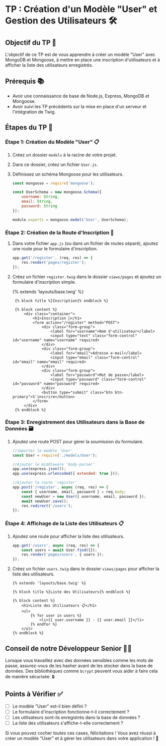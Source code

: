 # TP : Création d'un Modèle "User" et Gestion des Utilisateurs 🛠️

## Objectif du TP 🎯

L'objectif de ce TP est de vous apprendre à créer un modèle "User" avec MongoDB et Mongoose, à mettre en place une inscription d'utilisateurs et à afficher la liste des utilisateurs enregistrés.

## Prérequis 📚

- Avoir une connaissance de base de Node.js, Express, MongoDB et Mongoose.
- Avoir suivi les TP précédents sur la mise en place d'un serveur et l'intégration de Twig.

## Étapes du TP 📝

### Étape 1: Création du Modèle "User" 📋

1. Créez un dossier `models` à la racine de votre projet.
2. Dans ce dossier, créez un fichier `User.js`.
3. Définissez un schéma Mongoose pour les utilisateurs.

    ```javascript
    const mongoose = require('mongoose');

    const UserSchema = new mongoose.Schema({
        username: String,
        email: String,
        password: String
    });

    module.exports = mongoose.model('User', UserSchema);
    ```

### Étape 2: Création de la Route d'Inscription 📝

1. Dans votre fichier `app.js` (ou dans un fichier de routes séparé), ajoutez une route pour le formulaire d'inscription.

    ```javascript
    app.get('/register', (req, res) => {
        res.render('pages/register');
    });
    ```

2. Créez un fichier `register.twig` dans le dossier `views/pages` et ajoutez un formulaire d'inscription simple.

    {% extends 'layouts/base.twig' %}

        {% block title %}Inscription{% endblock %}

        {% block content %}
            <div class="container">
                <h1>Inscription 📝</h1>
                <form action="/register" method="POST">
                    <div class="form-group">
                        <label for="username">Nom d'utilisateur</label>
                        <input type="text" class="form-control" id="username" name="username" required>
                    </div>
                    <div class="form-group">
                        <label for="email">Adresse e-mail</label>
                        <input type="email" class="form-control" id="email" name="email" required>
                    </div>
                    <div class="form-group">
                        <label for="password">Mot de passe</label>
                        <input type="password" class="form-control" id="password" name="password" required>
                    </div>
                    <button type="submit" class="btn btn-primary">S'inscrire</button>
                </form>
            </div>
        {% endblock %}


### Étape 3: Enregistrement des Utilisateurs dans la Base de Données 🗃️

1. Ajoutez une route POST pour gérer la soumission du formulaire.

    ```javascript
    //importer le modèle 'User'
    const User = require('./models/User');
    
    //Ajouter le middleware 'body-parser'
    app.use(express.json());
    app.use(express.urlencoded({ extended: true }));

    //Ajouter la route 'register'
    app.post('/register', async (req, res) => {
        const { username, email, password } = req.body;
        const newUser = new User({ username, email, password });
        await newUser.save();
        res.redirect('/users');
    });
    ```

### Étape 4: Affichage de la Liste des Utilisateurs 📋

1. Ajoutez une route pour afficher la liste des utilisateurs.

    ```javascript
    app.get('/users', async (req, res) => {
        const users = await User.find({});
        res.render('pages/users', { users });
    });
    ```

2. Créez un fichier `users.twig` dans le dossier `views/pages` pour afficher la liste des utilisateurs.

    ```twig
    {% extends 'layouts/base.twig' %}

    {% block title %}Liste des Utilisateurs{% endblock %}

    {% block content %}
        <h1>Liste des Utilisateurs 📋</h1>
        <ul>
            {% for user in users %}
                <li>{{ user.username }} - {{ user.email }}</li>
            {% endfor %}
        </ul>
    {% endblock %}
    ```

## Conseil de notre Développeur Senior 👨‍💻

Lorsque vous travaillez avec des données sensibles comme les mots de passe, assurez-vous de les hasher avant de les stocker dans la base de données. Des bibliothèques comme `bcrypt` peuvent vous aider à faire cela de manière sécurisée. 🔒

## Points à Vérifier ✅

- [ ] Le modèle "User" est-il bien défini ?
- [ ] Le formulaire d'inscription fonctionne-t-il correctement ?
- [ ] Les utilisateurs sont-ils enregistrés dans la base de données ?
- [ ] La liste des utilisateurs s'affiche-t-elle correctement ?

Si vous pouvez cocher toutes ces cases, félicitations ! Vous avez réussi à créer un modèle "User" et à gérer les utilisateurs dans votre application ! 🎉